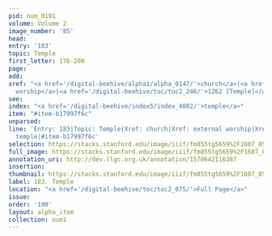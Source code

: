 ```yaml
---
pid: num_0191
volume: Volume 2
image_number: '85'
head: 
entry: '183'
topic: Temple
first_letter: 176-200
page: 
add: 
xref: "<a href='/digital-beehive/alpha1/alpha_0147/'>church</a>|<a href='/digital-beehive/alpha2/alpha_0303/'>external
  worship</a>|<a href='/digital-beehive/toc/toc2_246/'>1262 [Temple]</a>"
see: 
index: "<a href='/digital-beehive/index5/index_4082/'>temple</a>"
item: "#item-b17997f6c"
unparsed: 
line: 'Entry: 183|Topic: Temple|Xref: church|Xref: external worship|Xref: 1262 [Temple]|Index:
  temple|#item-b17997f6c'
selection: https://stacks.stanford.edu/image/iiif/fm855tg5659%2F1607_0552/260,1232,3084,588/full/0/default.jpg
full_image: https://stacks.stanford.edu/image/iiif/fm855tg5659%2F1607_0552/full/full/0/default.jpg
annotation_uri: http://dev.llgc.org.uk/annotation/1570642116387
insertion: 
thumbnail: https://stacks.stanford.edu/image/iiif/fm855tg5659%2F1607_0552/260,1232,600,180/250,/0/default.jpg
label: 183. Temple
location: "<a href='/digital-beehive/toc/toc2_075/'>Full Page</a>"
issue: 
order: '190'
layout: alpha_item
collection: num1
---
```

